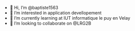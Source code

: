 - 👋 Hi, I’m @baptiste1563
- 👀 I’m interested in application devellopement
- 🌱 I’m currently learning at IUT informatique le puy en Velay
- 💞️ I’m looking to collaborate on @LRG2B

